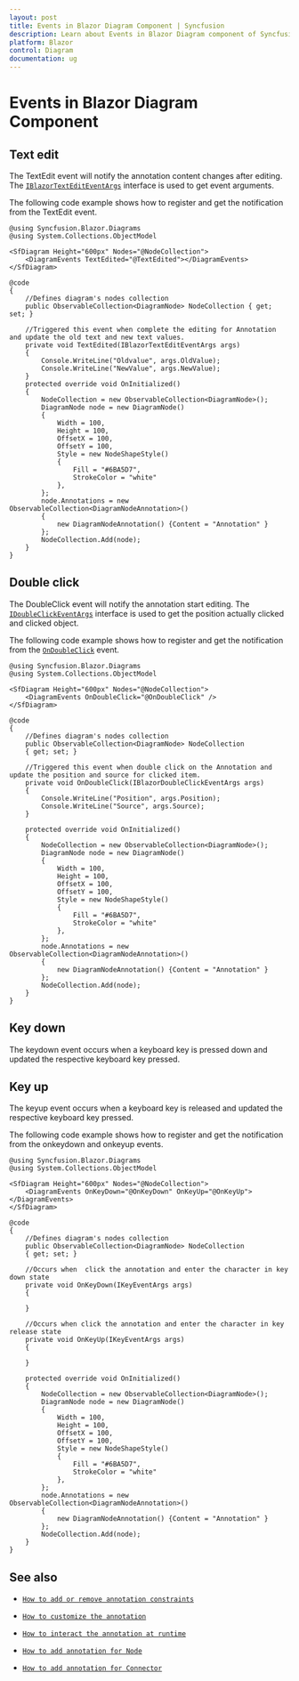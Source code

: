 ```yaml
---
layout: post
title: Events in Blazor Diagram Component | Syncfusion 
description: Learn about Events in Blazor Diagram component of Syncfusion, and more details.
platform: Blazor
control: Diagram
documentation: ug
---
```


# Events in Blazor Diagram Component

## Text edit

The TextEdit event will notify the annotation content changes after editing. The [`IBlazorTextEditEventArgs`](https://help.syncfusion.com/cr/blazor/Syncfusion.Blazor.Diagrams.IBlazorTextEditEventArgs.html) interface is used to get event arguments.

The following code example shows how to register and get the notification from the TextEdit event.

```cshtml
@using Syncfusion.Blazor.Diagrams
@using System.Collections.ObjectModel

<SfDiagram Height="600px" Nodes="@NodeCollection">
    <DiagramEvents TextEdited="@TextEdited"></DiagramEvents>
</SfDiagram>

@code
{
    //Defines diagram's nodes collection
    public ObservableCollection<DiagramNode> NodeCollection { get; set; }

    //Triggered this event when complete the editing for Annotation and update the old text and new text values.
    private void TextEdited(IBlazorTextEditEventArgs args)
    {
        Console.WriteLine("Oldvalue", args.OldValue);
        Console.WriteLine("NewValue", args.NewValue);
    }
    protected override void OnInitialized()
    {
        NodeCollection = new ObservableCollection<DiagramNode>();
        DiagramNode node = new DiagramNode()
        {
            Width = 100,
            Height = 100,
            OffsetX = 100,
            OffsetY = 100,
            Style = new NodeShapeStyle()
            {
                Fill = "#6BA5D7",
                StrokeColor = "white"
            },
        };
        node.Annotations = new ObservableCollection<DiagramNodeAnnotation>()
        {
            new DiagramNodeAnnotation() {Content = "Annotation" }
        };
        NodeCollection.Add(node);
    }
}

```

## Double click

The DoubleClick event will notify the annotation start editing. The [`IDoubleClickEventArgs`](https://help.syncfusion.com/cr/blazor/Syncfusion.Blazor.Diagrams.IBlazorDoubleClickEventArgs.html) interface is used to get the position actually clicked and clicked object.

The following code example shows how to register and get the notification from the [`OnDoubleClick`](https://help.syncfusion.com/cr/blazor/Syncfusion.Blazor.Diagrams.IBlazorDoubleClickEventArgs.html) event.

```cshtml
@using Syncfusion.Blazor.Diagrams
@using System.Collections.ObjectModel

<SfDiagram Height="600px" Nodes="@NodeCollection">
    <DiagramEvents OnDoubleClick="@OnDoubleClick" />
</SfDiagram>

@code
{
    //Defines diagram's nodes collection
    public ObservableCollection<DiagramNode> NodeCollection
    { get; set; }

    //Triggered this event when double click on the Annotation and update the position and source for clicked item.
    private void OnDoubleClick(IBlazorDoubleClickEventArgs args)
    {
        Console.WriteLine("Position", args.Position);
        Console.WriteLine("Source", args.Source);
    }

    protected override void OnInitialized()
    {
        NodeCollection = new ObservableCollection<DiagramNode>();
        DiagramNode node = new DiagramNode()
        {
            Width = 100,
            Height = 100,
            OffsetX = 100,
            OffsetY = 100,
            Style = new NodeShapeStyle()
            {
                Fill = "#6BA5D7",
                StrokeColor = "white"
            },
        };
        node.Annotations = new ObservableCollection<DiagramNodeAnnotation>()
        {
            new DiagramNodeAnnotation() {Content = "Annotation" }
        };
        NodeCollection.Add(node);
    }
}

```

## Key down

The keydown event occurs when a keyboard key is pressed down and updated the respective keyboard key pressed.

## Key up

The keyup event occurs when a keyboard key is released and updated the respective keyboard key pressed.

The following code example shows how to register and get the notification from the onkeydown and onkeyup events.

```cshtml
@using Syncfusion.Blazor.Diagrams
@using System.Collections.ObjectModel

<SfDiagram Height="600px" Nodes="@NodeCollection">
    <DiagramEvents OnKeyDown="@OnKeyDown" OnKeyUp="@OnKeyUp"></DiagramEvents>
</SfDiagram>

@code
{
    //Defines diagram's nodes collection
    public ObservableCollection<DiagramNode> NodeCollection
    { get; set; }

    //Occurs when  click the annotation and enter the character in key down state
    private void OnKeyDown(IKeyEventArgs args)
    {

    }

    //Occurs when click the annotation and enter the character in key release state
    private void OnKeyUp(IKeyEventArgs args)
    {

    }

    protected override void OnInitialized()
    {
        NodeCollection = new ObservableCollection<DiagramNode>();
        DiagramNode node = new DiagramNode()
        {
            Width = 100,
            Height = 100,
            OffsetX = 100,
            OffsetY = 100,
            Style = new NodeShapeStyle()
            {
                Fill = "#6BA5D7",
                StrokeColor = "white"
            },
        };
        node.Annotations = new ObservableCollection<DiagramNodeAnnotation>()
        {
            new DiagramNodeAnnotation() {Content = "Annotation" }
        };
        NodeCollection.Add(node);
    }
}
```

## See also

* [`How to add or remove annotation constraints`](../constraints/#annotation-constraints)

* [`How to customize the annotation`](./appearance)

* [`How to interact the annotation at runtime`](./interaction)

* [`How to add annotation for Node`](./node-annotation)

* [`How to add annotation for Connector`](./connector-annotation)
